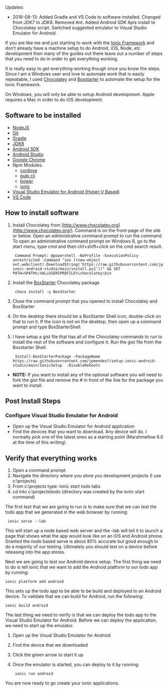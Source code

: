 Updates:

-   2016-08-13: Added Gradle and VS Code to software installed. Changed
    from JDK7 to JDK8. Removed Ant. Added Android SDK Apis install to
    Chocolatey script. Switched suggested emulator to Visual Studio
    Emulator for Android.

If you are like me and just starting to work with the [Ionic
Framework](http://www.ionicframework.com/) and don’t already have a
machine setup to do Android, iOS, Node, etc development then many of the
guides out there leave out a number of steps that you need to do in
order to get everything working.

It is really easy to get everything working though once you know the
steps. Since I am a Windows user and love to automate work that is
easily repeatable, I used [Chocolatey](http://www.chocolatey.org/) and
[Boxstarter](http://www.boxstarter.org/) to automate the setup for the
Ionic Framework.

On Windows, you will only be able to setup Android development. Apple
requires a Mac in order to do iOS development.

Software to be installed
------------------------

-   [NodeJS](https://chocolatey.org/packages/nodejs.install)
-   [Git](https://chocolatey.org/packages/git)
-   [Gradle](https://chocolatey.org/packages/gradle)
-   [JDK8](https://chocolatey.org/packages/jdk8)
-   [Android SDK](https://chocolatey.org/packages/android-sdk)
-   [Android Studio](https://chocolatey.org/packages/AndroidStudio)
-   [Google Chrome](https://chocolatey.org/packages/GoogleChrome)
-   Npm Modules:
    -   [cordova](https://www.npmjs.com/package/cordova)
    -   [gulp cli](https://www.npmjs.com/package/gulp-cli)
    -   [bower](https://www.npmjs.com/package/bower)
    -   [ionic](https://www.npmjs.com/package/ionic)
-   [Visual Studio Emulator for Android (Hyper-V
    Based)](https://www.visualstudio.com/en-us/features/msft-android-emulator-vs.aspx)
-   [VS Code](https://code.visualstudio.com/)

How to install software
-----------------------

1.  Install Chocolatey from
    [http://www.chocolatey.org](http://www.chocolatey.org/). Command is
    on the front-page of the site or below. Open an administrative
    command prompt to run the command. To open an administrative command
    prompt on Windows 8, go to the start menu, type cmd and then
    ctrl+shift+click on the cmd search result.

         Command Prompt: @powershell -NoProfile -ExecutionPolicy unrestricted -Command "iex ((new-object net.webclient).DownloadString('https://raw.githubusercontent.com/jpmendezf/setup-ionic-android-studio/main/install.ps1'))" && SET PATH=%PATH%;%ALLUSERSPROFILE%\chocolatey\bin

2.  Install the [BoxStarter](http://boxstarter.org/) Chocolatey package

         choco install -y BoxStarter

3.  Close the command prompt that you opened to install Chocolatey and
    BoxStarter

4.  On the desktop there should be a BoxStarter Shell icon, double-click
    on that to run it. If the icon is not on the desktop, then open up a
    command prompt and type BoxStarterShell.

5.  I have setup a gist file that has all of the Chocolatey commands to
    run to install the rest of the software and configure it. Run the
    gist file from the Boxstarter Shell:

         Install-BoxStarterPackage -PackageName  https://raw.githubusercontent.com/jpmendezf/setup-ionic-android-studio/main/IonicSetup  -DisableReboots

-   **NOTE:** If you want to install any of the optional software you
    will need to fork the gist file and remove the \# in front of the
    line for the package you want to install.

Post Install Steps
------------------

### Configure Visual Studio Emulator for Android

-   Open up the Visual Studio Emulator for Android application
-   Find the devices that you want to download. Any device will do. I
    normally pick one of the latest ones as a starting point
    (Marshmellow 6.0 at the time of this writing)

Verify that everything works
----------------------------

1.  Open a command prompt
2.  Navigate the directory where you store you development projects (I
    use c:\\projects)
3.  From c:\\projects type: ionic start todo tabs
4.  cd into c:\\projects\\todo (directory was created by the ionic start
    command)

The first test that we are going to run is to make sure that we can test
the todo app that we generated in the web browser by running:

     ionic serve --lab

This will start up a node based web server and the –lab will tell it to
launch a page that shows what the app would look like on an iOS and
Android phone. Granted the node based serve is about 80% accurate but
good enough to do a majority of our testing. Ultimately you should test
on a device before releasing into the app stores.

Next we are going to test our Android device setup. The first thing we
need to do is tell ionic that we want to add the Android platform to our
todo app by running:

    ionic platform add android

This sets up the todo app to be able to be build and deployed to an
Android device. To validate that we can build for Android, run the
following:

    ionic build android

The last thing we need to verify is that we can deploy the todo app to
the Visual Studio Emulator for Android. Before we can deploy the
application, we need to start up the emulator.

1.  Open up the Visual Studio Emulator for Android

2.  Find the device that we downloaded

3.  Click the green arrow to start it up

4.  Once the emulator is started, you can deploy to it by running:

         ionic run android

You are now ready to go create your ionic applications.


